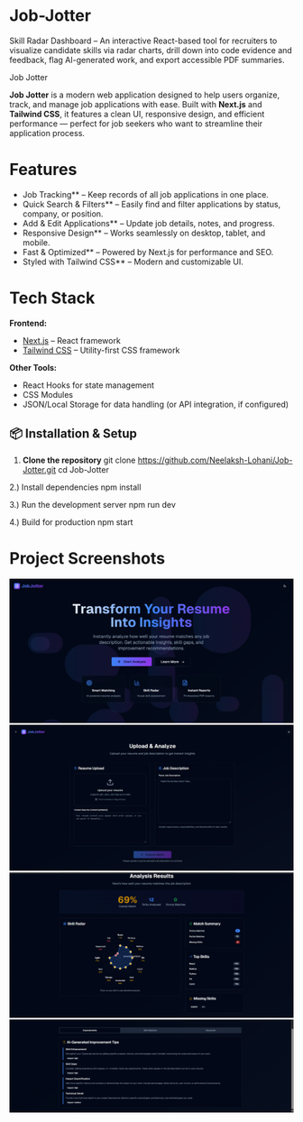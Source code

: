 # Job-Jotter
Skill Radar Dashboard – An interactive React-based tool for recruiters to visualize candidate skills via radar charts, drill down into code evidence and feedback, flag AI-generated work, and export accessible PDF summaries.


 Job Jotter

**Job Jotter** is a modern web application designed to help users organize, track, and manage job applications with ease. Built with **Next.js** and **Tailwind CSS**, it features a clean UI, responsive design, and efficient performance — perfect for job seekers who want to streamline their application process.


 # Features

-  Job Tracking** – Keep records of all job applications in one place.
-  Quick Search & Filters** – Easily find and filter applications by status, company, or position.
-  Add & Edit Applications** – Update job details, notes, and progress.
- Responsive Design** – Works seamlessly on desktop, tablet, and mobile.
- Fast & Optimized** – Powered by Next.js for performance and SEO.
-  Styled with Tailwind CSS** – Modern and customizable UI.


# Tech Stack

**Frontend:**  
- [Next.js](https://nextjs.org/) – React framework   
- [Tailwind CSS](https://tailwindcss.com/) – Utility-first CSS framework  

**Other Tools:**  
- React Hooks for state management  
- CSS Modules 
- JSON/Local Storage for data handling (or API integration, if configured)


## 📦 Installation & Setup

1. **Clone the repository**
git clone https://github.com/Neelaksh-Lohani/Job-Jotter.git
cd Job-Jotter

2.) Install dependencies
npm install

3.) Run the development server
npm run dev

4.) Build for production
npm start

# Project Screenshots

![Dashboard Screenshot](public/PIC1.png)
![Dashboard Screenshot](public/PIC2.png)
![Dashboard Screenshot](public/PIC3.png)
![Dashboard Screenshot](public/PIC4.png)






